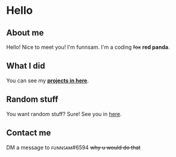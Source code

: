 # Hello
## About me
Hello! Nice to meet you! I'm funnsam. I'm a coding ~~fox~~ **red panda**.

## What I did
You can see my [**projects in here**](./projects/).

## Random stuff
You want random stuff? Sure! See you in [here](./trashpile/).

## Contact me
DM a message to ꜰᴜɴɴꜱᴀᴍ#6594 ~~why u would do that~~